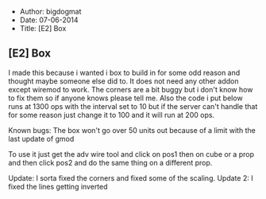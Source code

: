 - Author: bigdogmat
- Date: 07-06-2014
- Title: [E2] Box

## [E2] Box

I made this because i wanted i box to build in for some odd reason and thought maybe someone else did to. It does not need any other addon except wiremod to work. The corners are a bit buggy but i don't know how to fix them so if anyone knows please tell me. Also the code i put below runs at 1300 ops with the interval set to 10 but if the server can't handle that for some reason just change it to 100 and it will run at 200 ops.

Known bugs: The box won't go over 50 units out because of a limit with the last update of gmod

To use it just get the adv wire tool and click on pos1 then on cube or a prop and then click pos2 and do the same thing on a different prop.

Update: I sorta fixed the corners and fixed some of the scaling.
Update 2: I fixed the lines getting inverted
